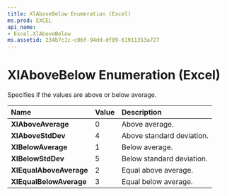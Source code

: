 ```yaml
---
title: XlAboveBelow Enumeration (Excel)
ms.prod: EXCEL
api_name:
- Excel.XlAboveBelow
ms.assetid: 234b7c1c-c06f-94dd-df89-61911353a727
---
```



# XlAboveBelow Enumeration (Excel)

Specifies if the values are above or below average.



|**Name**|**Value**|**Description**|
|:-----|:-----|:-----|
| **XlAboveAverage**|0|Above average.|
| **XlAboveStdDev**|4|Above standard deviation.|
| **XlBelowAverage**|1|Below average.|
| **XlBelowStdDev**|5|Below standard deviation.|
| **XlEqualAboveAverage**|2|Equal above average.|
| **XlEqualBelowAverage**|3|Equal below average.|

